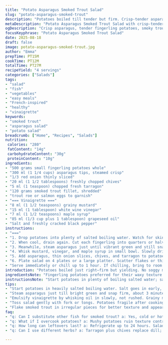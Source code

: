 ```yaml
---
title: "Potato Asparagus Smoked Trout Salad"
slug: "potato-asparagus-smoked-trout"
description: "Potatoes boiled till tender but firm. Crisp-tender asparagus tips tossed in tangy mustard-honey vinaigrette. Red onion's sharpness sliced thin, mingles with fresh chive and dill. Flakes of smoked trout replace salmon here, delicate, smoky richness. Topped with tiny spheres of trout roe for salty pops of texture. A light, fresh salad with layered flavors; no mayo or cream needed. Balanced acidity cuts through oil. A bright dish that cooks quick and looks colorful. Equally good room temp or chilled."
metaDescription: "Potato Asparagus Smoked Trout Salad with crisp-tender asparagus, flaky smoked fish, bright mustard-maple vinaigrette, tossed gently for layered textures and flavors."
ogDescription: "Crisp asparagus, tender fingerling potatoes, smoky trout, sharp mustard-maple dressing. Tossed light, fresh, layered flavors without mayo or cream."
focusKeyphrase: "Potato Asparagus Smoked Trout Salad"
date: 2025-08-18
draft: false
image: potato-asparagus-smoked-trout.jpg
author: "Emma"
prepTime: PT15M
cookTime: PT12M
totalTime: PT27M
recipeYield: "4 servings"
categories: ["Salads"]
tags:
- "salad"
- "fish"
- "vegetables"
- "easy meals"
- "French-inspired"
- "healthy"
- "vinaigrette"
keywords:
- "smoked trout"
- "asparagus salad"
- "potato salad"
breadcrumb: ["Home", "Recipes", "Salads"]
nutrition: 
 calories: "280"
 fatContent: "14g"
 carbohydrateContent: "30g"
 proteinContent: "10g"
ingredients:
- "500 grams small fingerling potatoes whole"
- "300 ml (1 1/4 cups) asparagus tips, steamed crisp"
- "1/3 red onion thinly sliced"
- "20 ml (1 1/2 tablespoons) freshly chopped chives"
- "5 ml (1 teaspoon) chopped fresh tarragon"
- "120 grams smoked trout fillet, shredded"
- "trout roe or salmon eggs to garnish"
- "=== Vinaigrette ==="
- "8 ml (1 1/2 teaspoons) grainy mustard"
- "15 ml (1 tablespoon) white wine vinegar"
- "7 ml (1 1/2 teaspoons) maple syrup"
- "85 ml (1/3 cup plus 1 tablespoon) grapeseed oil"
- "Salt and freshly cracked black pepper"
instructions:
- "==="
- "1. Drop potatoes into plenty of salted boiling water. Watch for skin to loosen slightly and a fork slides in clean but not mushy. About 10-12 minutes depending on size. Drain. Plunge into ice water to shock and stop cooking - this keeps skins tight, yields more texture."
- "2. When cool, drain again. Cut each fingerling into quarters or halves if tiny. Place in a large bowl."
- "3. Meanwhile, steam asparagus just until vibrant green and still snap crisp, around 3 minutes. Rinse immediately under cold running water or ice bath to halt cooking. Drain well, pat dry."
- "4. Whisk mustard, vinegar, and maple syrup in small bowl. Slowly drizzle oil while whisking to emulsify. Season with salt and pepper - sharp acidity balanced with touch of sweet is key here, don’t overdo sweetness."
- "5. Add asparagus, thin onion slices, chives, and tarragon to potatoes. Pour vinaigrette over everything. Toss gently so potatoes don’t break apart, but dressing coats all surfaces evenly. Taste, adjust seasoning."
- "6. Plate salad on 4 plates or a large platter. Scatter flakes or thin ribbon strips of smoked trout over top. Spoon trout roe liberally as garnish – bursts of briny richness contrast creamy potatoes and vivid herbs."
- "Serve immediately or chill up to 1 hour. If chilling, bring to room temp before serving so flavors open. Leftover dressing? Great drizzled over steamed fish or roasted vegetable salad next day."
introduction: "Potatoes boiled just right—firm but yielding. No soggy mess. Crisp-tender asparagus tips from a steam basket, not waterlogged. Red onion sliced paper-thin, gives bite but doesn’t overpower. Chives and tarragon bring herbaceous brightness, fresh and punchy without fuss. Smoked trout here, swapping out salmon for a milder smoke, more subtle. Trout roe scattered on top offers those tiny pops, salty and unexpected. Dressing slapped together quick—mustard’s sharp tang, vinegar’s zing balanced by maple syrup instead of honey for deeper notes. Oil slicked in slowly till smooth. No mayo drowning this. Light, fresh, and not precious. A shortcut learned from too many overcooked veggies and chalky potatoes. Keep texture front and center. The act of tossing gently preserves it all, never mush. Leftovers transform chilled but never lose zip. I’ve made this a dozen times, ditching cream for sharpness, dialing down sweetness, finding that perfect edge that grabs your tongue. A salad, yes— but complex, layered, and real."
ingredientsNote: "Fingerling potatoes preferred for their waxy texture and thin skin, no peeling hassles here. Substitute with any baby potatoes but adjust cooking time as needed. Avoid starchy russets which crumble too much. Asparagus tips only; woody parts tough and fibrous—use them for stock or roasting elsewhere. Red onion sliced very thin, less bite that way—if you hate onion harshness, soak in cold water for 5 minutes to mellow it. Chives and tarragon replace the original dill and chives combo to lend a softer herbal vibe without overwhelming. Maple syrup instead of honey adds depth; if unavailable use mild honey. Grapeseed oil chosen for neutral taste and good emulsification; olive oil can overpower and cloud vinaigrette. Trout, smoked cold or hot works—try hot smoked if you want stronger flavor. Trout roe optional but worth seeking out for bursts of texture, salmon eggs okay substitute. Salt to taste, season carefully—potatoes can be bland but can also go salty fast if careless. Keep dressing ready but make just enough to lightly coat salad, no drowning."
instructionsNote: "Start potatoes in plenty of boiling salted water; salt seasons the potatoes from the inside while cooking. Test doneness by stabbing with fork—should pierce with slight resistance, firm but tender, not mushy. Plunging into ice bath immediately stops residual heat cooking them further; prevents sogginess and skin tearing. Cut when cooled enough to handle, drying them prevents salad from becoming watery. Asparagus steaming ensures bright green color, snap still intact; if overcooked, limp and dull flavor. Chill quickly after steaming to lock texture. Vinaigrette emulsified by slowly whisking oil into mustard-vinegar combo with maple for sweet balance. Toss salad gently with fork or tongs to avoid breaking potatoes; they’re fragile after cooking. Taste for seasoning before plating—vinegar sharpness and oil richness must balance well. Flaking smoked trout rather than chopping gives irregular texture and visual interest. Add roe last to keep distinct, not blended. Serve as soon as assembled to keep the crisp-tender contrast. If leftover and chilled, flavors meld but serve at room temp to bring back aromatics. Reheat not recommended; salad is meant fresh or cool."
tips:
- "Start potatoes in heavily salted boiling water. Salt goes in early, seasons inside. Boil till fork slides clean but still firm; test often. Ice bath right after—stops cooking suddenly; skin holds tight. Avoid letting potatoes sit warm or they get mealy and break apart."
- "Steam asparagus just till bright green and snap firm, about 3 minutes. Rinse immediately under cold water or ice bath. Keeps intense color, crisp bite. Overcook and you get limp, dull veggie. Dry well before dressing or it waters down salad."
- "Emulsify vinaigrette by whisking oil in slowly, not rushed. Grainy mustard key here, adds texture and depth. Maple syrup adds balance, sweeter than vinegar but darker notes than honey. Use grapeseed oil if can; olive often too heavy or cloudy."
- "Toss salad gently with fork or tongs. Potatoes fragile after cooking but still want coating on all surfaces. Don’t stir violent—breaks potatoes, mushy mess. Taste and add salt pepper slowly; potatoes soak salt fast or stay bland otherwise."
- "Flake smoked trout in irregular pieces for better texture and appearance. Thin ribbons also work but avoid chopping too fine. Add trout roe or salmon eggs last; those bursts of briny pop stay intact if you add them at very end."
faq:
- "q: Can I substitute other fish for smoked trout? a: Yes, cold or hot smoked salmon works too but stronger flavor. Hot smoked trout gives bolder taste; cold smoked is milder. Milder white fish less common but possible. Adjust amount based on smoke intensity."
- "q: What if I overcook potatoes? a: Mushy potatoes ruin texture contrast, become gluey when tossed. Rescue if slight overcook—drain well, chill quickly to firm up. Avoid stirring too much or they just break further. Might use for mash instead if totally falling apart."
- "q: How long can leftovers last? a: Refrigerate up to 24 hours. Salads with vinaigrette soak in flavors but veggies lose snap after day. Best to chill separate if possible. Bring to room temp before serving, flavors open and soften. Reheat not recommended; kills contrast."
- "q: Can I use different herbs? a: Tarragon plus chives replace dill; no dill here. Basil or parsley possible but change flavor profile. Tarragon adds slight anise note, softer than dill’s punch. Freshness matters; dried herbs lose brightness in vinaigrette. Adjust amounts."

---
```

